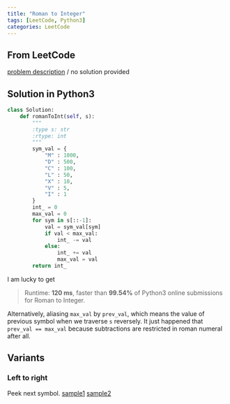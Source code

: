 ```yaml
---
title: "Roman to Integer"
tags: [LeetCode, Python3]
categories: LeetCode
---
```


## From LeetCode
[problem description](https://leetcode.com/problems/roman-to-integer/)
/
no solution provided

## Solution in Python3
```python
class Solution:
    def romanToInt(self, s):
        """
        :type s: str
        :rtype: int
        """
        sym_val = {
            "M" : 1000,
            "D" : 500,
            "C" : 100,
            "L" : 50,
            "X" : 10,
            "V" : 5,
            "I" : 1
        }
        int_ = 0
        max_val = 0
        for sym in s[::-1]:
            val = sym_val[sym]
            if val < max_val:
                int_ -= val
            else:
                int_ += val
                max_val = val
        return int_
```
I am lucky to get
> Runtime: **120 ms**, faster than **99.54%** of Python3 online submissions for Roman to Integer.

Alternatively, aliasing `max_val` by `prev_val`, which means the value of previous symbol when we traverse `s` reversely. It just happened that `prev_val == max_val` because subtractions are restricted in roman numeral after all.

## Variants

### Left to right
Peek next symbol. [sample1](https://github.com/csujedihy/lc-all-solutions/blob/master/013.roman-to-integer/roman-to-integer.py) [sample2](https://www.geeksforgeeks.org/converting-roman-numerals-decimal-lying-1-3999/)

